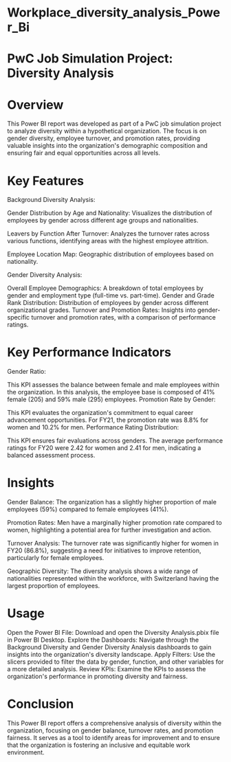 # Workplace_diversity_analysis_Power_Bi

# PwC Job Simulation Project: Diversity Analysis

# Overview

This Power BI report was developed as part of a PwC job simulation project to analyze diversity within a hypothetical organization. The focus is on gender diversity, employee turnover, and promotion rates, providing valuable insights into the organization's demographic composition and ensuring fair and equal opportunities across all levels.

# Key Features

Background Diversity Analysis:

Gender Distribution by Age and Nationality: Visualizes the distribution of employees by gender across different age groups and nationalities.

Leavers by Function After Turnover: Analyzes the turnover rates across various functions, identifying areas with the highest employee attrition.

Employee Location Map: Geographic distribution of employees based on nationality.

Gender Diversity Analysis:

Overall Employee Demographics: A breakdown of total employees by gender and employment type (full-time vs. part-time).
Gender and Grade Rank Distribution: Distribution of employees by gender across different organizational grades.
Turnover and Promotion Rates: Insights into gender-specific turnover and promotion rates, with a comparison of performance ratings.

# Key Performance Indicators

Gender Ratio:

This KPI assesses the balance between female and male employees within the organization. In this analysis, the employee base is composed of 41% female (205) and 59% male (295) employees.
Promotion Rate by Gender:

This KPI evaluates the organization's commitment to equal career advancement opportunities. For FY21, the promotion rate was 8.8% for women and 10.2% for men.
Performance Rating Distribution:

This KPI ensures fair evaluations across genders. The average performance ratings for FY20 were 2.42 for women and 2.41 for men, indicating a balanced assessment process.

# Insights

Gender Balance: The organization has a slightly higher proportion of male employees (59%) compared to female employees (41%).

Promotion Rates: Men have a marginally higher promotion rate compared to women, highlighting a potential area for further investigation and action.

Turnover Analysis: The turnover rate was significantly higher for women in FY20 (86.8%), suggesting a need for initiatives to improve retention, particularly for female employees.

Geographic Diversity: The diversity analysis shows a wide range of nationalities represented within the workforce, with Switzerland having the largest proportion of employees.

# Usage

Open the Power BI File: Download and open the Diversity Analysis.pbix file in Power BI Desktop.
Explore the Dashboards: Navigate through the Background Diversity and Gender Diversity Analysis dashboards to gain insights into the organization's diversity landscape.
Apply Filters: Use the slicers provided to filter the data by gender, function, and other variables for a more detailed analysis.
Review KPIs: Examine the KPIs to assess the organization's performance in promoting diversity and fairness.

# Conclusion

This Power BI report offers a comprehensive analysis of diversity within the organization, focusing on gender balance, turnover rates, and promotion fairness. It serves as a tool to identify areas for improvement and to ensure that the organization is fostering an inclusive and equitable work environment.

